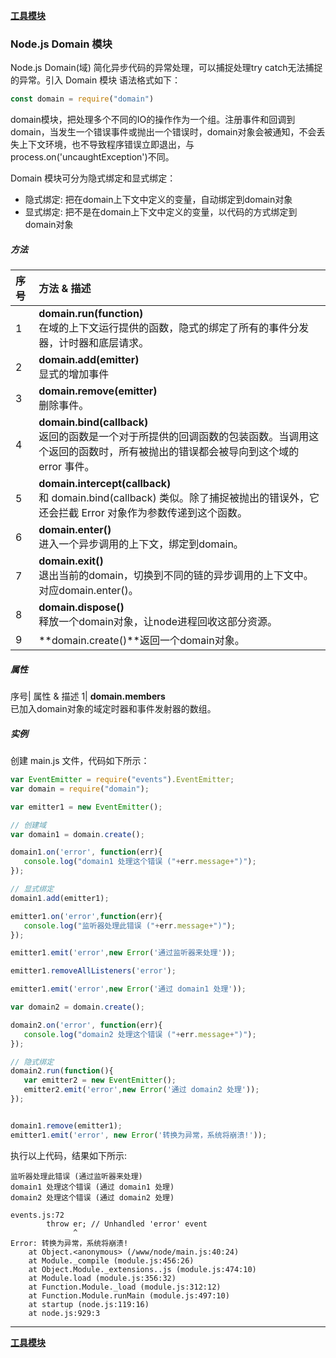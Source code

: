 **[工具模块](/src/lesson13.utility-module-test/utilityModule.md)**

### Node.js Domain 模块
Node.js Domain(域) 简化异步代码的异常处理，可以捕捉处理try catch无法捕捉的异常。引入 Domain 模块 语法格式如下：
```js
const domain = require("domain")
```
domain模块，把处理多个不同的IO的操作作为一个组。注册事件和回调到domain，当发生一个错误事件或抛出一个错误时，domain对象会被通知，不会丢失上下文环境，也不导致程序错误立即退出，与process.on('uncaughtException')不同。

Domain 模块可分为隐式绑定和显式绑定：

- 隐式绑定: 把在domain上下文中定义的变量，自动绑定到domain对象
- 显式绑定: 把不是在domain上下文中定义的变量，以代码的方式绑定到domain对象
##### 方法
序号|	方法 & 描述
:---|:---
1|	**domain.run(function)**<br>在域的上下文运行提供的函数，隐式的绑定了所有的事件分发器，计时器和底层请求。
2|	**domain.add(emitter)**<br>显式的增加事件
3|	**domain.remove(emitter)**<br>删除事件。
4|	**domain.bind(callback)**<br>返回的函数是一个对于所提供的回调函数的包装函数。当调用这个返回的函数时，所有被抛出的错误都会被导向到这个域的 error 事件。
5|	**domain.intercept(callback)**<br>和 domain.bind(callback) 类似。除了捕捉被抛出的错误外，它还会拦截 Error 对象作为参数传递到这个函数。
6|	**domain.enter()**<br>进入一个异步调用的上下文，绑定到domain。
7|	**domain.exit()**<br>退出当前的domain，切换到不同的链的异步调用的上下文中。对应domain.enter()。
8|	**domain.dispose()**<br>释放一个domain对象，让node进程回收这部分资源。
9|	**domain.create()**返回一个domain对象。
##### 属性
序号|	属性 & 描述
1|	**domain.members**<br>已加入domain对象的域定时器和事件发射器的数组。
##### 实例
创建 main.js 文件，代码如下所示：
```js
var EventEmitter = require("events").EventEmitter;
var domain = require("domain");

var emitter1 = new EventEmitter();

// 创建域
var domain1 = domain.create();

domain1.on('error', function(err){
   console.log("domain1 处理这个错误 ("+err.message+")");
});

// 显式绑定
domain1.add(emitter1);

emitter1.on('error',function(err){
   console.log("监听器处理此错误 ("+err.message+")");
});

emitter1.emit('error',new Error('通过监听器来处理'));

emitter1.removeAllListeners('error');

emitter1.emit('error',new Error('通过 domain1 处理'));

var domain2 = domain.create();

domain2.on('error', function(err){
   console.log("domain2 处理这个错误 ("+err.message+")");
});

// 隐式绑定
domain2.run(function(){
   var emitter2 = new EventEmitter();
   emitter2.emit('error',new Error('通过 domain2 处理'));   
});


domain1.remove(emitter1);
emitter1.emit('error', new Error('转换为异常，系统将崩溃!'));
```
执行以上代码，结果如下所示:
```
监听器处理此错误 (通过监听器来处理)
domain1 处理这个错误 (通过 domain1 处理)
domain2 处理这个错误 (通过 domain2 处理)

events.js:72
        throw er; // Unhandled 'error' event
              ^
Error: 转换为异常，系统将崩溃!
    at Object.<anonymous> (/www/node/main.js:40:24)
    at Module._compile (module.js:456:26)
    at Object.Module._extensions..js (module.js:474:10)
    at Module.load (module.js:356:32)
    at Function.Module._load (module.js:312:12)
    at Function.Module.runMain (module.js:497:10)
    at startup (node.js:119:16)
    at node.js:929:3
```
---
**[工具模块](/src/lesson13.utility-module-test/utilityModule.md)**